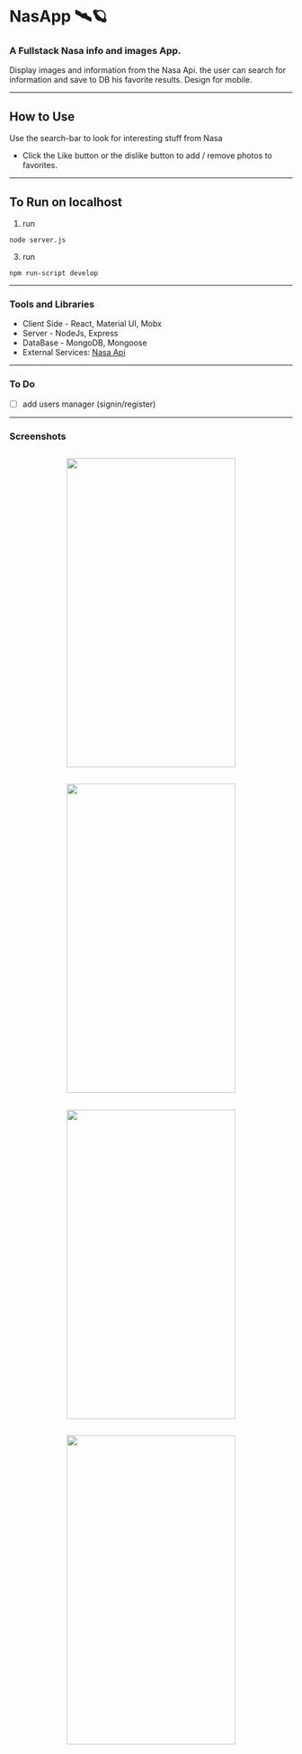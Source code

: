 # NasApp 🛰🪐

### A Fullstack Nasa info and images App.

Display images and information from the Nasa Api. the user can search for information and save to DB his favorite results.
Design for mobile.

---

## How to Use

Use the search-bar to look for interesting stuff from Nasa

- Click the Like button or the dislike button to add / remove photos to favorites.

---

## To Run on localhost

1. run

```
node server.js
```

3. run

```
npm run-script develop
```

---

### Tools and Libraries

- Client Side - React, Material UI, Mobx
- Server - NodeJs, Express
- DataBase - MongoDB, Mongoose
- External Services: [Nasa Api](https://api.nasa.gov/)

---

### To Do

- [ ] add users manager (signin/register)

---

### Screenshots

## <p align="center"><img src="https://res.cloudinary.com/dnngdbnuq/image/upload/v1616950917/Screen_Shot_2021-03-28_at_7.56.35_PM_ji46se.png" height="550" width="300"> </p>
## <p align="center"><img src="https://res.cloudinary.com/dnngdbnuq/image/upload/v1616950917/Screen_Shot_2021-03-28_at_7.58.47_PM_k9txiq.png" height="550"  width="300"> </p>
## <p align="center"><img src="https://res.cloudinary.com/dnngdbnuq/image/upload/v1616950917/Screen_Shot_2021-03-28_at_7.57.04_PM_k7lnsw.png" height="550"  width="300"> </p>
## <p align="center"><img src="https://res.cloudinary.com/dnngdbnuq/image/upload/v1616950917/Screen_Shot_2021-03-28_at_8.00.26_PM_acidds.png" height="550"  width="300"> </p>
